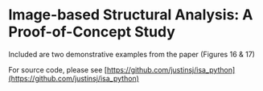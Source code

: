 # Image-based Structural Analysis: A Proof-of-Concept Study
Included are two demonstrative examples from the paper (Figures 16 & 17)

For source code, please see [https://github.com/justinsj/isa_python](https://github.com/justinsj/isa_python)
